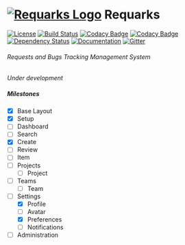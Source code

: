 # [![Requarks Logo](https://raw.githubusercontent.com/Requarks/requarks/master/assets/images/logo_50x50.png)](https://requarks.io/) Requarks
[![License](https://img.shields.io/badge/license-AGPLv3-blue.svg)](https://github.com/NGPixel/requarks/blob/master/LICENSE)
[![Build Status](https://travis-ci.org/Requarks/requarks.svg?branch=master)](https://travis-ci.org/Requarks/requarks)
[![Codacy Badge](https://api.codacy.com/project/badge/grade/300c04a735e34b39a1be902693e69d1e)](https://www.codacy.com/app/Requarks/requarks)
[![Codacy Badge](https://api.codacy.com/project/badge/Coverage/300c04a735e34b39a1be902693e69d1e)](https://www.codacy.com/app/ngpixel/requarks)
[![Dependency Status](https://gemnasium.com/badges/github.com/Requarks/requarks.svg)](https://gemnasium.com/github.com/Requarks/requarks)
[![Documentation](http://inch-ci.org/github/requarks/requarks.svg?branch=master)](https://requarks.readme.io/)
[![Gitter](https://badges.gitter.im/Requarks/requarks.svg)](https://gitter.im/Requarks/requarks?utm_source=badge&utm_medium=badge&utm_campaign=pr-badge)

###### Requests and Bugs Tracking Management System
*Under development*

##### Milestones
- [x] Base Layout
- [x] Setup
- [ ] Dashboard
- [ ] Search
- [x] Create
- [ ] Review
- [ ] Item
- [ ] Projects
	- [ ] Project
- [ ] Teams
	- [ ] Team
- [ ] Settings
	- [x] Profile
	- [ ] Avatar
	- [x] Preferences
	- [ ] Notifications
- [ ] Administration
